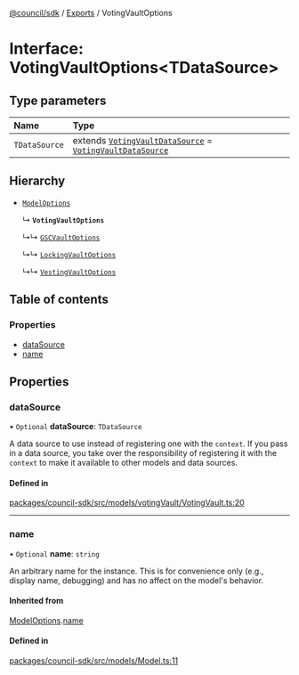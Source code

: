 [@council/sdk](../README.md) / [Exports](../modules.md) / VotingVaultOptions

# Interface: VotingVaultOptions<TDataSource\>

## Type parameters

| Name | Type |
| :------ | :------ |
| `TDataSource` | extends [`VotingVaultDataSource`](VotingVaultDataSource.md) = [`VotingVaultDataSource`](VotingVaultDataSource.md) |

## Hierarchy

- [`ModelOptions`](ModelOptions.md)

  ↳ **`VotingVaultOptions`**

  ↳↳ [`GSCVaultOptions`](GSCVaultOptions.md)

  ↳↳ [`LockingVaultOptions`](LockingVaultOptions.md)

  ↳↳ [`VestingVaultOptions`](VestingVaultOptions.md)

## Table of contents

### Properties

- [dataSource](VotingVaultOptions.md#datasource)
- [name](VotingVaultOptions.md#name)

## Properties

### dataSource

• `Optional` **dataSource**: `TDataSource`

A data source to use instead of registering one with the `context`. If you
pass in a data source, you take over the responsibility of registering it
with the `context` to make it available to other models and data sources.

#### Defined in

[packages/council-sdk/src/models/votingVault/VotingVault.ts:20](https://github.com/delv-tech/council-monorepo/blob/c29492c/packages/council-sdk/src/models/votingVault/VotingVault.ts#L20)

___

### name

• `Optional` **name**: `string`

An arbitrary name for the instance. This is for convenience only (e.g.,
display name, debugging) and has no affect on the model's behavior.

#### Inherited from

[ModelOptions](ModelOptions.md).[name](ModelOptions.md#name)

#### Defined in

[packages/council-sdk/src/models/Model.ts:11](https://github.com/delv-tech/council-monorepo/blob/c29492c/packages/council-sdk/src/models/Model.ts#L11)
